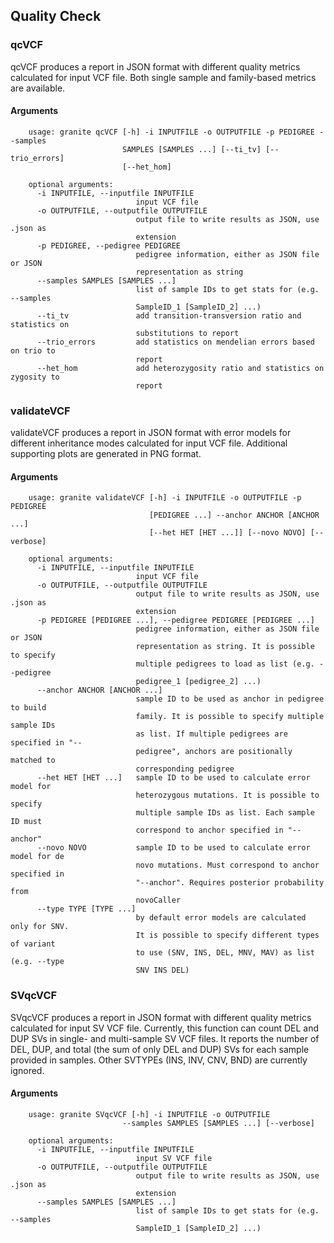 ## Quality Check

### qcVCF
qcVCF produces a report in JSON format with different quality metrics calculated for input VCF file. Both single sample and family-based metrics are available.

#### Arguments
```text
    usage: granite qcVCF [-h] -i INPUTFILE -o OUTPUTFILE -p PEDIGREE --samples
                         SAMPLES [SAMPLES ...] [--ti_tv] [--trio_errors]
                         [--het_hom]

    optional arguments:
      -i INPUTFILE, --inputfile INPUTFILE
                            input VCF file
      -o OUTPUTFILE, --outputfile OUTPUTFILE
                            output file to write results as JSON, use .json as
                            extension
      -p PEDIGREE, --pedigree PEDIGREE
                            pedigree information, either as JSON file or JSON
                            representation as string
      --samples SAMPLES [SAMPLES ...]
                            list of sample IDs to get stats for (e.g. --samples
                            SampleID_1 [SampleID_2] ...)
      --ti_tv               add transition-transversion ratio and statistics on
                            substitutions to report
      --trio_errors         add statistics on mendelian errors based on trio to
                            report
      --het_hom             add heterozygosity ratio and statistics on zygosity to
                            report
```

### validateVCF
validateVCF produces a report in JSON format with error models for different inheritance modes calculated for input VCF file. Additional supporting plots are generated in PNG format.

#### Arguments
```text
    usage: granite validateVCF [-h] -i INPUTFILE -o OUTPUTFILE -p PEDIGREE
                               [PEDIGREE ...] --anchor ANCHOR [ANCHOR ...]
                               [--het HET [HET ...]] [--novo NOVO] [--verbose]

    optional arguments:
      -i INPUTFILE, --inputfile INPUTFILE
                            input VCF file
      -o OUTPUTFILE, --outputfile OUTPUTFILE
                            output file to write results as JSON, use .json as
                            extension
      -p PEDIGREE [PEDIGREE ...], --pedigree PEDIGREE [PEDIGREE ...]
                            pedigree information, either as JSON file or JSON
                            representation as string. It is possible to specify
                            multiple pedigrees to load as list (e.g. --pedigree
                            pedigree_1 [pedigree_2] ...)
      --anchor ANCHOR [ANCHOR ...]
                            sample ID to be used as anchor in pedigree to build
                            family. It is possible to specify multiple sample IDs
                            as list. If multiple pedigrees are specified in "--
                            pedigree", anchors are positionally matched to
                            corresponding pedigree
      --het HET [HET ...]   sample ID to be used to calculate error model for
                            heterozygous mutations. It is possible to specify
                            multiple sample IDs as list. Each sample ID must
                            correspond to anchor specified in "--anchor"
      --novo NOVO           sample ID to be used to calculate error model for de
                            novo mutations. Must correspond to anchor specified in
                            "--anchor". Requires posterior probability from
                            novoCaller
      --type TYPE [TYPE ...]
                            by default error models are calculated only for SNV.
                            It is possible to specify different types of variant
                            to use (SNV, INS, DEL, MNV, MAV) as list (e.g. --type
                            SNV INS DEL)
```

### SVqcVCF
SVqcVCF produces a report in JSON format with different quality metrics calculated for input SV VCF file. Currently, this function can count DEL and DUP SVs in single- and multi-sample SV VCF files.  It reports the number of DEL, DUP, and total (the sum of only DEL and DUP) SVs for each sample provided in samples. Other SVTYPEs (INS, INV, CNV, BND) are currently ignored.

#### Arguments
```text
    usage: granite SVqcVCF [-h] -i INPUTFILE -o OUTPUTFILE
                         --samples SAMPLES [SAMPLES ...] [--verbose]

    optional arguments:
      -i INPUTFILE, --inputfile INPUTFILE
                            input SV VCF file
      -o OUTPUTFILE, --outputfile OUTPUTFILE
                            output file to write results as JSON, use .json as
                            extension
      --samples SAMPLES [SAMPLES ...]
                            list of sample IDs to get stats for (e.g. --samples
                            SampleID_1 [SampleID_2] ...)
```
